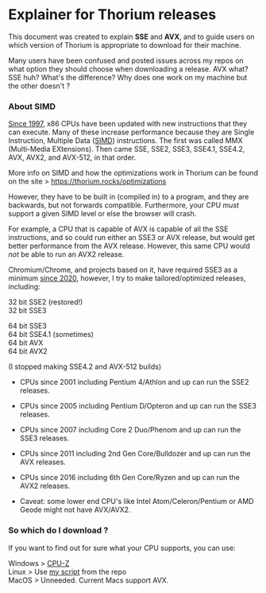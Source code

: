 # Explainer for Thorium releases

This document was created to explain __SSE__ and __AVX__, and to guide users on which 
version of Thorium is appropriate to download for their machine.

Many users have been confused and posted issues across my repos on what option they should choose when downloading a release. 
AVX what? SSE huh? What's the difference? Why does one work on my machine but the other doesn't ?

### About SIMD

[Since 1997](https://en.wikipedia.org/wiki/MMX_(instruction_set)), x86 CPUs have been updated with new instructions that they can execute. 
Many of these increase performance because they are Single Instruction, Multiple Data ([SIMD](https://en.wikipedia.org/wiki/Single_instruction,_multiple_data)) instructions. 
The first was called MMX (Multi-Media EXtensions). Then came SSE, SSE2, SSE3, SSE4.1, SSE4.2, AVX, AVX2, and AVX-512, in that order.

More info on SIMD and how the optimizations work in Thorium can be found on the site > https://thorium.rocks/optimizations

However, they have to be built in (compiled in) to a program, and they are backwards, but not forwards compatible. Furthermore, your CPU *must* support a given SIMD 
level or else the browser will crash.

For example, a CPU that is capable of AVX is capable of all the SSE instructions, and so could run either an SSE3 or AVX release, but would get better 
performance from the AVX release. However, this same CPU would *not* be able to run an AVX2 release.

Chromium/Chrome, and projects based on it, have required SSE3 as a minimum [since 2020](https://docs.google.com/document/d/1QUzL4MGNqX4wiLvukUwBf6FdCL35kCDoEJTm2wMkahw/edit#heading=h.7nki9mck5t64), 
however, I try to make tailored/optimized releases, including:

32 bit SSE2 (restored!)  
32 bit SSE3

64 bit SSE3  
64 bit SSE4.1 (sometimes)  
64 bit AVX  
64 bit AVX2

(I stopped making SSE4.2 and AVX-512 builds)

 - CPUs since 2001 including Pentium 4/Athlon and up can run the SSE2 releases.

 - CPUs since 2005 including Pentium D/Opteron and up can run the SSE3 releases.

 - CPUs since 2007 including Core 2 Duo/Phenom and up can run the SSE3 releases.

 - CPUs since 2011 including 2nd Gen Core/Bulldozer and up can run the AVX releases.

 - CPUs since 2016 including 6th Gen Core/Ryzen and up can run the AVX2 releases.

 - Caveat: some lower end CPU's like Intel Atom/Celeron/Pentium or AMD Geode might not have AVX/AVX2.

### So which do I download ?

If you want to find out for sure what your CPU supports, you can use:

Windows > [CPU-Z](https://www.cpuid.com/softwares/cpu-z.html)  
Linux > Use [my script](https://github.com/Alex313031/thorium/blob/main/check_simd.sh) from the repo  
MacOS > Unneeded. Current Macs support AVX.

